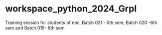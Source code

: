 # workspace_python_2024_GrpI
Training session for students of nec, Batch 021 - 5th sem, Batch 020 -6th sem and Batch 019- 8th sem
